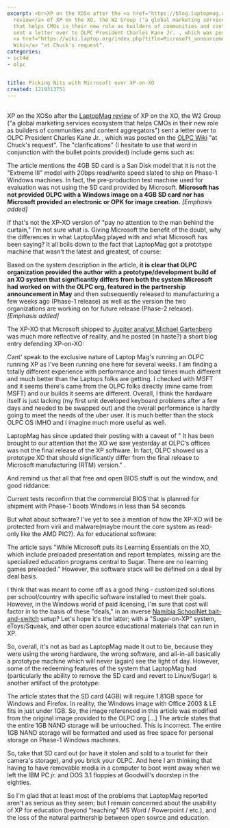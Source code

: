```yaml
---
excerpt: <br>XP on the XOSo after the <a href="https://blog.laptopmag.com/exclusive-hands-on-with-olpcs-xo-running-windows-xp">LaptopMag
  review</a> of XP on the XO, the W2 Group ("a global marketing services ecosystem
  that helps CMOs in their new role as builders of communities and content aggregators")
  sent a letter over to OLPC President Charles Kane Jr. , which was posted on the
  <a href="https://wiki.laptop.org/index.php?title=Microsoft_announcements&oldid=152083">OLPC
  Wiki</a> "at Chuck's request".
categories:
- ict4d
- olpc


title: Picking Nits with Microsoft over XP-on-XO
created: 1219313751
---
```

<br>XP on the XOSo after the <a href="https://blog.laptopmag.com/exclusive-hands-on-with-olpcs-xo-running-windows-xp">LaptopMag review</a> of XP on the XO, the W2 Group ("a global marketing services ecosystem that helps CMOs in their new role as builders of communities and content aggregators") sent a letter over to OLPC President Charles Kane Jr. , which was posted on the <a href="https://wiki.laptop.org/index.php?title=Microsoft_announcements&oldid=152083">OLPC Wiki</a> "at Chuck's request".  The "clarifications" (I hesitate to use that word in conjunction with the bullet points provided) include gems such as:

The article mentions the 4GB SD card is a San Disk model that it is not the "Extreme III" model with 20bps read/write speed slated to ship on Phase-1 Windows machines. In fact, the pre-production test machine used for evaluation was not using the SD card provided by Microsoft. <strong>Microsoft has not provided OLPC with a Windows image on a 4GB SD card nor has Microsoft provided an electronic or OPK for image creation.</strong> <em>[Emphasis added]</em>

<p>If that's not the XP-XO version of "pay no attention to the man behind the curtain," I'm not sure what is.  Giving Microsoft the benefit of the doubt, why the differences in what LaptopMag played with and what Microsoft has been saying?  It all boils down to the fact that LaptopMag got a prototype machine that wasn't the latest and greatest, of course:</p>

Based on the system description in the article, <strong>it is clear that OLPC organization provided the author with a prototype/development build of an XO system that significantly differs from both the system Microsoft had worked on with the OLPC org, featured in the partnership announcement in May</strong> and then subsequently released to manufacturing a few weeks ago (Phase-1 release) as well as the version the two organizations are working on for future release (Phase-2 release). <em>[Emphasis added]</em>

<p>The XP-XO that Microsoft shipped to <a href="https://weblogs.jupiterresearch.com/analysts/gartenberg/archives/2008/08/laptop_mags_xp.html">Jupiter analyst Michael Gartenberg</a> was much more reflective of reality, and he posted (in haste?) a short blog entry defending XP-on-XO:</p>

Cant' speak to the exclusive nature of Laptop Mag's running an OLPC running XP as I've been running one here for several weeks. I am finding a totally different experience with performance and load times much different  and much better than the Laptops folks are getting. I checked with MSFT and it seems there's came from the OLPC folks directly (mine came from MSFT) and our builds it seems are different. Overall, I think the hardware itself is just lacking (my first unit developed keyboard problems after a few days and needed to be swapped out) and the overall performance is hardly going to meet the needs of the uber user. It is much better than the stock OLPC OS IMHO and I imagine much more useful as well.

<p>LaptopMag has since updated their posting with a caveat of " It has been brought to our attention that the XO we saw yesterday at OLPC’s offices was not the final release of the XP software. In fact, OLPC showed us a prototype XO that should significantly differ from the final release to Microsoft manufacturing (RTM) version." . </p>

<p>And remind us that all that free and open BIOS stuff is out the window, and good riddance:</p>

Current tests reconfirm that the commercial BIOS that is planned for shipment with Phase-1 boots Windows in less than 54 seconds. 

<p>But what about software?  I've yet to see a mention of how the XP-XO will be protected from virii and malware(maybe mount the core system as read-only like the AMD PIC?).  As for educational software:</p>

The article says "While Microsoft puts its Learning Essentials on the XO, which include preloaded presentation and report templates, missing are the specialized education programs central to Sugar. There are no learning games preloaded." However, the software stack will be defined on a deal by deal basis.

<p>I think that was meant to come off as a good thing - customized solutions per school/country with specific software installed to meet their goals.  However, in the Windows world of paid licensing, I'm sure that cost will factor in to the basis of these "deals," in an inverse <a href="https://www.theregister.co.uk/2002/10/31/namibia_wisely_spurns_m_gift/">Namibia SchoolNet bait-and-switch</a> setup?  Let's hope it's the latter; with a "Sugar-on-XP" system, eToys/Squeak, and other open source educational materials that can run in XP.</p>

<p>So, overall, it's not as bad as LaptopMag made it out to be, because they were using the wrong hardware, the wrong software, and all-in-all basically a prototype machine which will never (again) see the light of day.  However, some of the redeeming features of the system that LaptopMag had (particularly the ability to remove the SD card and revert to Linux/Sugar) is another artifact of the prototype:</p>

 The article states that the SD card (4GB) will require 1.81GB space for Windows and Firefox. In reality, the Windows image with Office 2003 & LE fits in just under 1GB. So, the image referenced in this article was modified from the original image provided to the OLPC org [...] The article states that the entire 1GB NAND storage will be untouched. This is incorrect. The entire 1GB NAND storage will be formatted and used as free space for personal storage on Phase-1 Windows machines. 

<p>So, take that SD card out (or have it stolen and sold to a tourist for their camera's storage), and you brick your OLPC.  And here I am thinking that having to have removable media in a computer to boot went away when we left the IBM PC <em>jr.</em> and DOS 3.1 floppies at Goodwill's doorstep in the eighties.</p>

<p>So I'm glad that at least most of the problems that LaptopMag reported aren't as serious as they seem; but I remain concerned about the usability of XP for education (beyond "teaching" MS Word / Powerpoint / etc.), and the loss of the natural partnership between open source and education.</p>

